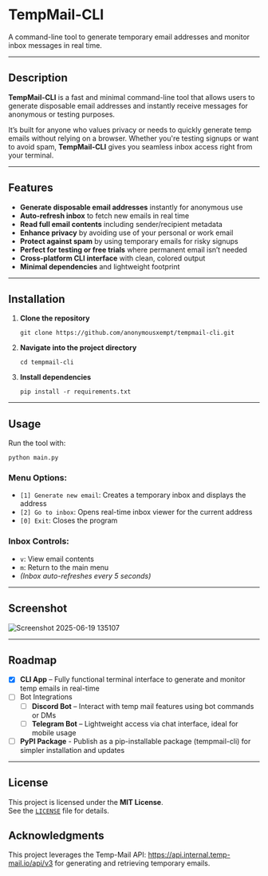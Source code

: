 # TempMail-CLI

A command-line tool to generate temporary email addresses and monitor inbox messages in real time.

---

## Description

**TempMail-CLI** is a fast and minimal command-line tool that allows users to generate disposable email addresses and instantly receive messages for anonymous or testing purposes.

It’s built for anyone who values privacy or needs to quickly generate temp emails without relying on a browser. Whether you're testing signups or want to avoid spam, **TempMail-CLI** gives you seamless inbox access right from your terminal.

---

## Features

- **Generate disposable email addresses** instantly for anonymous use  
- **Auto-refresh inbox** to fetch new emails in real time  
- **Read full email contents** including sender/recipient metadata  
- **Enhance privacy** by avoiding use of your personal or work email  
- **Protect against spam** by using temporary emails for risky signups  
- **Perfect for testing or free trials** where permanent email isn’t needed  
- **Cross-platform CLI interface** with clean, colored output  
- **Minimal dependencies**  and lightweight footprint

---

## Installation

1. **Clone the repository**
   ```
   git clone https://github.com/anonymousxempt/tempmail-cli.git
   ```

2. **Navigate into the project directory**
   ```
   cd tempmail-cli
   ```

3. **Install dependencies**
   ```
   pip install -r requirements.txt
   ```

---

## Usage

Run the tool with:

```
python main.py
```

### Menu Options:
- `[1] Generate new email`: Creates a temporary inbox and displays the address  
- `[2] Go to inbox`: Opens real-time inbox viewer for the current address  
- `[0] Exit`: Closes the program

### Inbox Controls:
- `v`: View email contents  
- `m`: Return to the main menu  
- *(Inbox auto-refreshes every 5 seconds)*

---

## Screenshot

![Screenshot 2025-06-19 135107](https://github.com/user-attachments/assets/a16d0a44-87c9-4a8c-a830-3819dfe4d865)

---

## Roadmap

- [x] **CLI App** – Fully functional terminal interface to generate and monitor temp emails in real-time
- [ ] Bot Integrations
   - [ ] **Discord Bot** – Interact with temp mail features using bot commands or DMs
   - [ ] **Telegram Bot** – Lightweight access via chat interface, ideal for mobile usage
- [ ] **PyPI Package** - Publish as a pip-installable package (tempmail-cli) for simpler installation and updates

---

## License

This project is licensed under the **MIT License**.  
See the [`LICENSE`](./LICENSE) file for details.

## Acknowledgments
This project leverages the Temp-Mail API: https://api.internal.temp-mail.io/api/v3 for generating and retrieving temporary emails.
